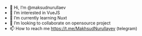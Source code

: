 - 👋 Hi, I’m @maksudnurullaev
- 👀 I’m interested in VueJS
- 🌱 I’m currently learning Nuxt
- 💞️ I’m looking to collaborate on opensource project
- 📫 How to reach me https://t.me/MakhsudNurullayev (telegram)

<!---
maksudnurullaev/maksudnurullaev is a ✨ special ✨ repository because its `README.md` (this file) appears on your GitHub profile.
You can click the Preview link to take a look at your changes.
--->
